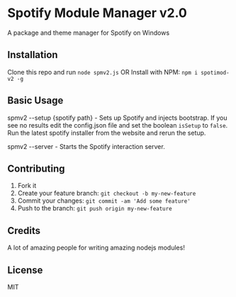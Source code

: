 # Spotify Module Manager v2.0

A package and theme manager for Spotify on Windows

## Installation

Clone this repo and run `node spmv2.js`
OR
Install with NPM:
`npm i spotimod-v2 -g`

## Basic Usage

spmv2 --setup {spotify path} - Sets up Spotify and injects bootstrap. If you see no results edit the config.json file and set the boolean `isSetup` to `false`. Run the latest spotify installer from the website and rerun the setup.

spmv2 --server - Starts the Spotify interaction server.

## Contributing

1. Fork it
2. Create your feature branch: `git checkout -b my-new-feature`
3. Commit your changes: `git commit -am 'Add some feature'`
4. Push to the branch: `git push origin my-new-feature`

## Credits

A lot of amazing people for writing amazing nodejs modules!

## License

MIT